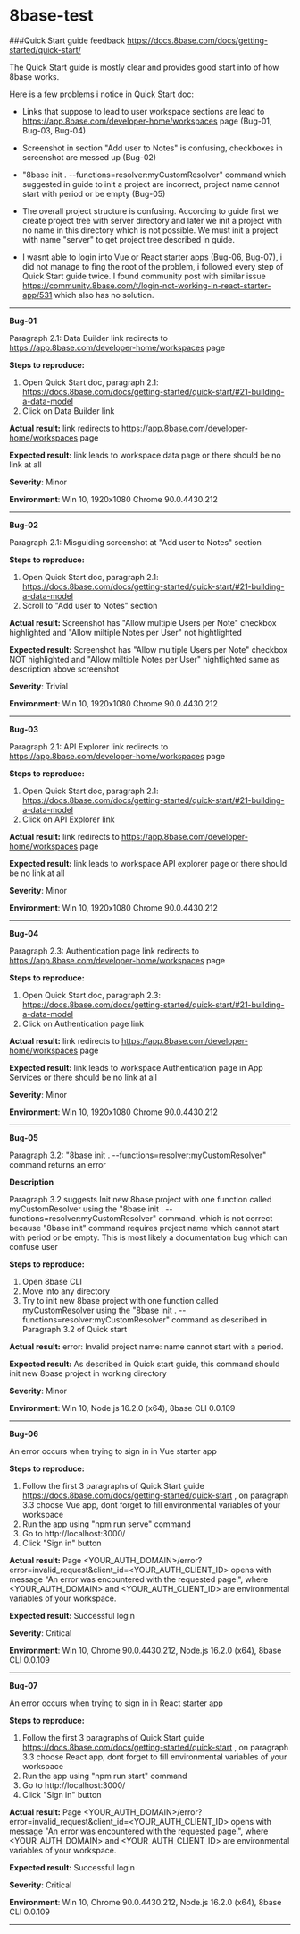 # 8base-test

###Quick Start guide feedback https://docs.8base.com/docs/getting-started/quick-start/

The Quick Start guide is mostly clear and provides good start info of how 8base works.

Here is a few problems i notice in Quick Start doc:

- Links that suppose to lead to user workspace sections are lead to https://app.8base.com/developer-home/workspaces page (Bug-01, Bug-03, Bug-04)

- Screenshot in section "Add user to Notes" is confusing, checkboxes in screenshot are messed up (Bug-02)

- "8base init . --functions=resolver:myCustomResolver" command which suggested in guide to init a project are incorrect, project name
cannot start with period or be empty (Bug-05)

- The overall project structure is confusing. According to guide first we create project tree with server directory and later we init a project with no name in this directory which
is not possible. We must init a project with name "server" to get project tree described in guide.

- I wasnt able to login into Vue or React starter apps (Bug-06, Bug-07), i did not manage to fing the root of the problem, i followed every step of
Quick Start guide twice. I found community post with similar issue https://community.8base.com/t/login-not-working-in-react-starter-app/531 which
also has no solution.

**************************************
**Bug-01**

Paragraph 2.1: Data Builder link redirects to https://app.8base.com/developer-home/workspaces page

**Steps to reproduce:**

1. Open Quick Start doc, paragraph 2.1: https://docs.8base.com/docs/getting-started/quick-start/#21-building-a-data-model
2. Click on Data Builder link

**Actual result:** link redirects to https://app.8base.com/developer-home/workspaces page

**Expected result:** link leads to workspace data page or there should be no link at all

**Severity**: Minor

**Environment**: Win 10, 1920x1080 Chrome 90.0.4430.212

**************************************

**Bug-02**

Paragraph 2.1: Misguiding screenshot at "Add user to Notes" section

**Steps to reproduce:**

1. Open Quick Start doc, paragraph 2.1: https://docs.8base.com/docs/getting-started/quick-start/#21-building-a-data-model
2. Scroll to "Add user to Notes" section

**Actual result:** Screenshot has "Allow multiple Users per Note" checkbox highlighted and 
"Allow miltiple Notes per User" not hightlighted

**Expected result:** Screenshot has "Allow multiple Users per Note" checkbox NOT highlighted and 
"Allow miltiple Notes per User" hightlighted same as description above screenshot

**Severity**: Trivial

**Environment**: Win 10, 1920x1080 Chrome 90.0.4430.212

**************************************

**Bug-03**

Paragraph 2.1: API Explorer link redirects to https://app.8base.com/developer-home/workspaces page

**Steps to reproduce:**

1. Open Quick Start doc, paragraph 2.1: https://docs.8base.com/docs/getting-started/quick-start/#21-building-a-data-model
2. Click on API Explorer link

**Actual result:** link redirects to https://app.8base.com/developer-home/workspaces page

**Expected result:** link leads to workspace API explorer page or there should be no link at all

**Severity**: Minor

**Environment**: Win 10, 1920x1080 Chrome 90.0.4430.212

**************************************

**Bug-04**

Paragraph 2.3:  Authentication page link redirects to https://app.8base.com/developer-home/workspaces page

**Steps to reproduce:**

1. Open Quick Start doc, paragraph 2.3: https://docs.8base.com/docs/getting-started/quick-start/#21-building-a-data-model
2. Click on Authentication page link

**Actual result:** link redirects to https://app.8base.com/developer-home/workspaces page

**Expected result:** link leads to workspace Authentication page in App Services or there should be no link at all

**Severity**: Minor

**Environment**: Win 10, 1920x1080 Chrome 90.0.4430.212

**************************************

**Bug-05**

Paragraph 3.2: "8base init . --functions=resolver:myCustomResolver" command returns an error

**Description**

Paragraph 3.2 suggests Init new 8base project with one function called myCustomResolver using the
"8base init . --functions=resolver:myCustomResolver" command, which is not correct because "8base init" command
requires project name which cannot start with period or be empty. This is most likely a documentation bug which can confuse user

**Steps to reproduce:**

1. Open 8base CLI
2. Move into any directory
3. Try to init new 8base project with one function called myCustomResolver using the
"8base init . --functions=resolver:myCustomResolver" command as described in Paragraph 3.2 of Quick start

**Actual result:** error: Invalid project name: name cannot start with a period.

**Expected result:** As described in Quick start guide, this command should init new 8base project in working directory

**Severity**: Minor

**Environment**: Win 10, Node.js 16.2.0 (x64), 8base CLI 0.0.109

**************************************

**Bug-06**

An error occurs when trying to sign in in Vue starter app

**Steps to reproduce:**

1. Follow the first 3 paragraphs of Quick Start guide https://docs.8base.com/docs/getting-started/quick-start , on paragraph 3.3 choose Vue app,
dont forget to fill environmental variables of your workspace
2. Run the app using "npm run serve" command
3. Go to http://localhost:3000/
4. Click "Sign in" button

**Actual result:** Page <YOUR_AUTH_DOMAIN>/error?error=invalid_request&client_id=<YOUR_AUTH_CLIENT_ID> opens with message "An error was encountered with the requested page.",
where <YOUR_AUTH_DOMAIN> and <YOUR_AUTH_CLIENT_ID> are environmental variables of your workspace.

**Expected result:** Successful login

**Severity**: Critical

**Environment**: Win 10, Chrome 90.0.4430.212, Node.js 16.2.0 (x64), 8base CLI 0.0.109

**************************************

**Bug-07**

An error occurs when trying to sign in in React starter app

**Steps to reproduce:**

1. Follow the first 3 paragraphs of Quick Start guide https://docs.8base.com/docs/getting-started/quick-start , on paragraph 3.3 choose React app,
dont forget to fill environmental variables of your workspace
2. Run the app using "npm run start" command
3. Go to http://localhost:3000/
4. Click "Sign in" button

**Actual result:** Page <YOUR_AUTH_DOMAIN>/error?error=invalid_request&client_id=<YOUR_AUTH_CLIENT_ID> opens with message "An error was encountered with the requested page.",
where <YOUR_AUTH_DOMAIN> and <YOUR_AUTH_CLIENT_ID> are environmental variables of your workspace.

**Expected result:** Successful login

**Severity**: Critical

**Environment**: Win 10, Chrome 90.0.4430.212, Node.js 16.2.0 (x64), 8base CLI 0.0.109

**************************************
